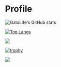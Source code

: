 # Profile

![GatoLife's GitHub stats](https://github-readme-stats.vercel.app/api?username=gatolife-creator&show_icons=true&theme=vue-dark)

[![Top Langs](https://github-readme-stats.vercel.app/api/top-langs/?username=gatolife-creator&layout=compact&theme=vue-dark)](https://github.com/anuraghazra/github-readme-stats)

<img
  src="https://cr-ss-service.azurewebsites.net/api/ScreenShot?widget=summary&username=gatolife-creator&badges=2&show-avatar=true&branding=false&style=--header-bg-color:%23000;--border-radius:10px"
/>

[![trophy](https://github-profile-trophy.vercel.app/?username=gatolife-creator&theme=discord)](https://github.com/ryo-ma/github-profile-trophy)

[![](https://github-readme-streak-stats.herokuapp.com/?user=gatolife-creator&theme=dark)](https://github-readme-streak-stats.herokuapp.com/?user=gatolife-creator&theme=dark)

<br><br><br>
